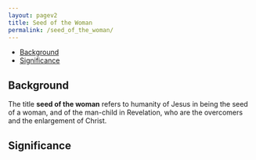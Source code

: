 ```yaml
---
layout: pagev2
title: Seed of the Woman
permalink: /seed_of_the_woman/
---
```

- [Background](#background)
- [Significance](#significance)

## Background

The title **seed of the woman** refers to humanity of Jesus in being the seed of a woman, and of the man-child in Revelation, who are the overcomers and the enlargement of Christ.

## Significance
